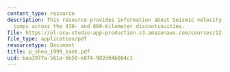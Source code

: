 ```yaml
---
content_type: resource
description: This resource provides information about Seismic velocity and density
  jumps across the 410- and 660-kilometer discontinuities.
file: https://ol-ocw-studio-app-production.s3.amazonaws.com/courses/12-581-phase-transitions-in-the-earths-interior-spring-2005/baa3977a561a6b50e074982d04b004c1_p_shea_1999_sant.pdf
file_type: application/pdf
resourcetype: Document
title: p_shea_1999_sant.pdf
uid: baa3977a-561a-6b50-e074-982d04b004c1
---
```

